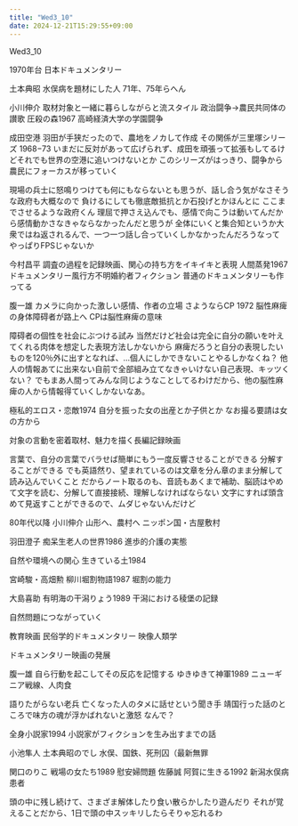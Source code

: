 ```yaml
---
title: "Wed3_10"
date: 2024-12-21T15:29:55+09:00
---
```

Wed3_10

1970年台
日本ドキュメンタリー

土本典昭
水俣病を題材にした人
71年、75年らへん

小川伸介
取材対象と一緒に暮らしながらと流スタイル
政治闘争→農民共同体の讃歌
圧殺の森1967
高崎経済大学の学園闘争

成田空港
羽田が手狭だったので、農地をノカして作成
その関係が三里塚シリーズ
1968−73
いまだに反対があって広げられず、成田を頑張って拡張もしてるけどそれでも世界の空港に追いつけないとか
このシリーズがはっきり、闘争から農民にフォーカスが移っていく

現場の兵士に怒鳴りつけても何にもならないとも思うが、話し合う気がなさそうな政府も大概なので
負けるにしても徹底敵抵抗とか石投げとかほんとに
ここまでさせるような政府くん
理屈で押さえ込んでも、感情で向こうは動いてんだから感情動かさなきゃならなかったんだと思うが
全体にいくと集合知というか大衆ではね返されるんで、一つ一つ話し合っていくしかなかったんだろうなって
やっぱりFPSじゃないか

今村昌平
調査の過程を記録映画、関心の持ち方をイキイキと表現
人間蒸発1967
ドキュメンタリー風行方不明婚約者フィクション
普通のドキュメンタリーも作ってる

腹一雄
カメラに向かった激しい感情、作者の立場
さようならCP 1972
脳性麻痺の身体障碍者が路上へ
CPは脳性麻痺の意味

障碍者の個性を社会にぶつける試み
当然だけど社会は完全に自分の願いを叶えてくれる肉体を想定した表現方法しかないから
麻痺だろうと自分の表現したいものを120％外に出すとなれば、…個人にしかできないことやるしかなくね？
他人の情報あてに出来ない自前で全部組み立てなきゃいけない自己表現、キッツくない？
でもまあ人間ってみんな同じようなことしてるわけだから、他の脳性麻痺の人から情報得ていくしかないなあ。

極私的エロス・恋敵1974
自分を振った女の出産とか子供とか
なお撮る要請は女の方から

対象の言動を密着取材、魅力を描く長編記録映画

言葉で、自分の言葉でバラせば簡単にもう一度反響させることができる
分解することができる
でも英語然り、望まれているのは文章を分ん章のまま分解して読み込んでいくこと
だからノート取るのも、音読もあくまで補助、脳読はやめて文字を読む、分解して直接接続、理解しなければならない
文字にすれば頭含めて見返すことができるので、ムダじゃないんだけど

80年代以降
小川伸介
山形へ、農村へ
ニッポン国・古屋敷村

羽田澄子
痴呆生老人の世界1986
進歩的介護の実態

自然や環境への関心
生きている土1984

宮崎駿・高畑勲
柳川堀割物語1987
堀割の能力

大島喜助
有明海の干潟りょう1989
干潟における稜堡の記録

自然問題につながっていく

教育映画
民俗学的ドキュメンタリー
映像人類学

ドキュメンタリー映画の発展

腹一雄
自ら行動を起こしてその反応を記憶する
ゆきゆきて神軍1989
ニューギニア戦線、人肉食

語りたがらない老兵
亡くなった人のタメに話せという聞き手
靖国行った話のところで味方の魂が浮かばれないと激怒
なんで？

全身小説家1994
小説家がフィクションを生み出すまでの話

小池隼人
土本典昭のでし
水俣、国鉄、死刑囚（最新無罪

関口のりこ
戦場の女たち1989
慰安婦問題
佐藤誠
阿賀に生きる1992
新潟水俣病患者

頭の中に残し続けて、さまざま解体したり食い散らかしたり遊んだり
それが覚えることだから、1日で頭の中スッキリしたらそりゃ忘れるわ
